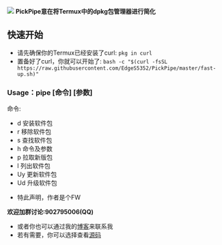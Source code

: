 ![](https://i.loli.net/2020/04/03/BoxsTa9WyuhYjzC.jpg)
**PickPipe意在将Termux中的dpkg包管理器进行简化**

## 快速开始
- 请先确保你的Termux已经安装了curl:
`pkg in curl`
- 置备好了curl，你就可以开始了:
`bash -c "$(curl -fsSL https://raw.githubusercontent.com/EdgeS5352/PickPipe/master/fast-up.sh)"`

### Usage：pipe [命令] [参数]
命令: 

- d    安装软件包
- r    移除软件包
- s    查找软件包
- h    命令及参数
- p    拉取新版包
- l    列出软件包
- Uy   更新软件包
- Ud   升级软件包

* 特此声明，作者是个FW

**欢迎加群讨论:902795006(QQ)**
* 或者你也可以通过我的[博客](edges5352.github.io)来联系我
* 若有需要，你可以选择查看[源码](https://github.com/EdgeS5352/PickPipe/blob/master/pipe)

